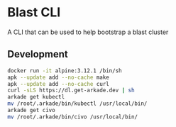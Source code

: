# Blast CLI

A CLI that can be used to help bootstrap a blast cluster

## Development

```sh
docker run -it alpine:3.12.1 /bin/sh
apk --update add --no-cache make
apk --update add --no-cache curl
curl -sLS https://dl.get-arkade.dev | sh
arkade get kubectl
mv /root/.arkade/bin/kubectl /usr/local/bin/
arkade get civo
mv /root/.arkade/bin/civo /usr/local/bin/

```